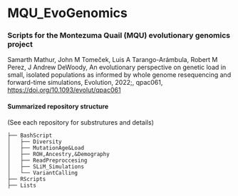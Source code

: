 # MQU_EvoGenomics
### Scripts for the Montezuma Quail (MQU) evolutionary genomics project

Samarth Mathur, John M Tomeček, Luis A Tarango-Arámbula, Robert M Perez, J Andrew DeWoody, An evolutionary perspective on genetic load in small, isolated populations as informed by whole genome resequencing and forward-time simulations, Evolution, 2022;, qpac061, https://doi.org/10.1093/evolut/qpac061


#### Summarized repository structure ####
(See each repository for substrutures and details)

```
├── BashScript
│   ├── Diversity
│   ├── MutationAge&Load
│   ├── ROH,Ancestry,&Demography
│   ├── ReadPreproccesing
│   ├── SLiM_Simulations
│   └── VariantCalling
├── RScripts
├── Lists


```
